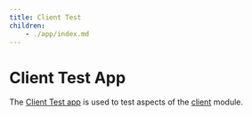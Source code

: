 ```yaml
---
title: Client Test
children:
    - ./app/index.md
---
```


# Client Test App

The [Client Test app](./app/index.md) is used to test aspects of the [client](/client/) module.

